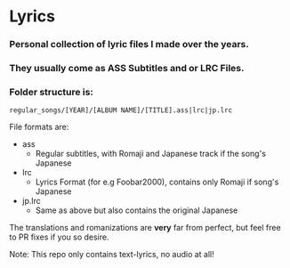 # Lyrics

### Personal collection of lyric files I made over the years.
### They usually come as ASS Subtitles and or LRC Files.


### Folder structure is:
```
regular_songs/[YEAR]/[ALBUM NAME]/[TITLE].ass|lrc|jp.lrc
```

File formats are:
- ass
	- Regular subtitles, with Romaji and Japanese track if the song's Japanese
- lrc
	- Lyrics Format (for e.g Foobar2000), contains only Romaji if song's Japanese
- jp.lrc
	- Same as above but also contains the original Japanese

The translations and romanizations are **very** far from perfect, but feel free to PR fixes if you so desire.


Note: This repo only contains text-lyrics, no audio at all!
